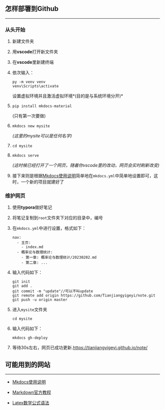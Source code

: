 ## 怎样部署到Github

------

###  从头开始  

1. 新建文件夹  

2. 用**vscode**打开新文件夹  

3. 在**vscode**里新建终端  

4. 依次输入：

   ```
   py -m venv venv  
   venv\Scripts\activate   
   ```

   设置虚拟环境并且激活虚拟环境*(目的是与系统环境分开)*  

5. ```
   pip install mkdocs-material  
   ```

   (只有第一次要做)  

6. ```
   mkdocs new mysite  
   ```

    *(这里的mysite可以是任何名字)*  

7. ```
   cd mysite  
   ```

8. ```
   mkdocs serve  
   ```

   *(这时候已经打开了一个网页，随着你vscode里的改动，网页会实时刷新改变)*  

9. 接下来则是根据[Mkdocs使用说明](https://squidfunk.github.io/mkdocs-material/getting-started/)简单地在`mkdocs.yml`中简单地设置即可，这时，一个新的项目就建好了

### 维护网页

1. 使用**typora**做好笔记  

2. 将笔记复制到`root`文件夹下对应的目录中，编号  

3. 在`mkdocs.yml`中进行设置，格式如下：  

   ```
   nav:  
     - 主页:  
       - index.md  
     - 概率论与数理统计:  
       - 第一章: 概率论与数理统计/20230202.md  
       - 第二章: ...  
   ```

4. 输入代码如下：

   ```
   git init  
   git add .  
   git commit -m "update"//可以不叫update
   git remote add origin https://github.com/Tianjiangyigeyi/note.git  
   git push -u origin master  
   ```

5. 进入`mysite`文件夹  

   ```
   cd mysite  
   ```

6. 输入代码如下：  

   ```
   mkdocs gh-deploy  
   ```

7. 等待30s左右，网页已成功更新.https://tianjiangyigeyi.github.io/note/  

## 可能用到的网站

----

- [Mkdocs使用说明](https://squidfunk.github.io/mkdocs-material/getting-started/)  
- [Markdown官方教程](https://markdown.com.cn/cheat-sheet.html#%E6%80%BB%E8%A7%88)  

- [Latex数学公式语法](https://blog.csdn.net/yen_csdn/article/details/79966985)
